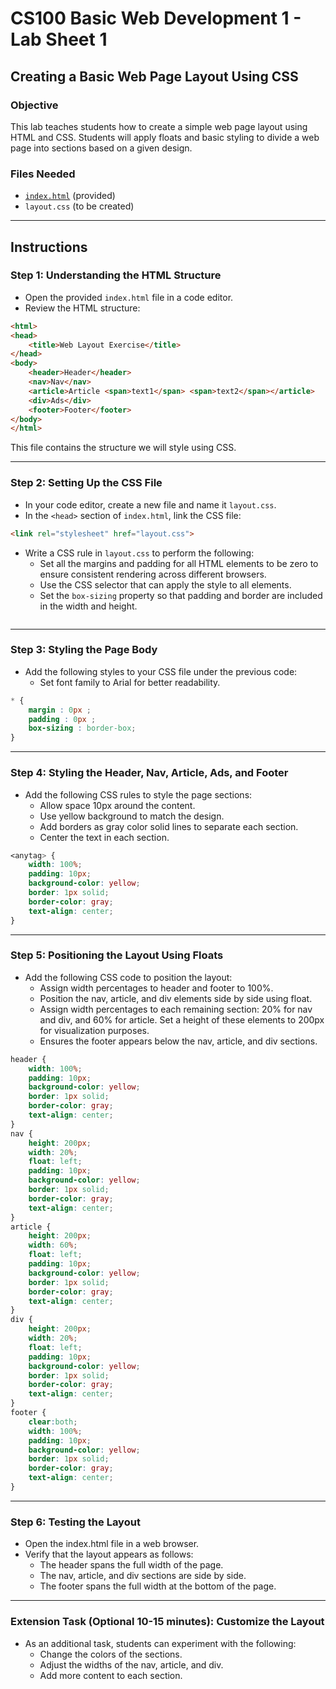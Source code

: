 # CS100 Basic Web Development 1 - Lab Sheet 1

## Creating a Basic Web Page Layout Using CSS

### Objective
This lab teaches students how to create a simple web page layout using HTML and CSS. Students will apply floats and basic styling to divide a web page into sections based on a given design.

### Files Needed
- [`index.html`](index.html) (provided)
- `layout.css` (to be created)

---

## Instructions

### Step 1: Understanding the HTML Structure
- Open the provided `index.html` file in a code editor.
- Review the HTML structure:

```html
<html>
<head>
    <title>Web Layout Exercise</title>
</head>
<body>
    <header>Header</header>
    <nav>Nav</nav>
    <article>Article <span>text1</span> <span>text2</span></article>
    <div>Ads</div>
    <footer>Footer</footer>
</body>
</html>
```

This file contains the structure we will style using CSS.

---

### Step 2: Setting Up the CSS File
- In your code editor, create a new file and name it `layout.css`.
- In the `<head>` section of `index.html`, link the CSS file:
```html
<link rel="stylesheet" href="layout.css">
```

- Write a CSS rule in `layout.css` to perform the following:
   - Set all the margins and padding for all HTML elements to be zero to ensure consistent rendering across different browsers.
   - Use the CSS selector that can apply the style to all elements.
   - Set the `box-sizing` property so that padding and border are included in the width and height.
```css
```

---
### Step 3: Styling the Page Body
- Add the following styles to your CSS file under the previous code:
    - Set font family to Arial for better readability.
```css
* {
    margin : 0px ;
    padding : 0px ;
    box-sizing : border-box;
}
```

---
### Step 4: Styling the Header, Nav, Article, Ads, and Footer
- Add the following CSS rules to style the page sections:
    - Allow space 10px around the content.
    - Use yellow background to match the design.
    - Add borders as gray color solid lines to separate each section.
    - Center the text in each section.
```css
<anytag> {
    width: 100%;
    padding: 10px;
    background-color: yellow;
    border: 1px solid;
    border-color: gray;
    text-align: center;
}
```

---
### Step 5: Positioning the Layout Using Floats
- Add the following CSS code to position the layout:
    - Assign width percentages to header and footer to 100%.
    - Position the nav, article, and div elements side by side using float.
    - Assign width percentages to each remaining section: 20% for nav and div, and 60% for article. Set a height of these elements to 200px for visualization purposes.
    - Ensures the footer appears below the nav, article, and div sections.
```css
header {
    width: 100%;
    padding: 10px;
    background-color: yellow;
    border: 1px solid;
    border-color: gray;
    text-align: center;
}
nav {
    height: 200px;
    width: 20%;
    float: left;
    padding: 10px;
    background-color: yellow;
    border: 1px solid;
    border-color: gray;
    text-align: center;
}
article {
    height: 200px;
    width: 60%;
    float: left;
    padding: 10px;
    background-color: yellow;
    border: 1px solid;
    border-color: gray;
    text-align: center;
}
div {
    height: 200px;
    width: 20%;
    float: left;
    padding: 10px;
    background-color: yellow;
    border: 1px solid;
    border-color: gray;
    text-align: center;
}
footer {
    clear:both;
    width: 100%;
    padding: 10px;
    background-color: yellow;
    border: 1px solid;  
    border-color: gray;
    text-align: center;
}
```

---
### Step 6: Testing the Layout
- Open the index.html file in a web browser.
- Verify that the layout appears as follows:
    - The header spans the full width of the page.
    - The nav, article, and div sections are side by side.
    - The footer spans the full width at the bottom of the page.

---
### Extension Task (Optional 10-15 minutes): Customize the Layout
- As an additional task, students can experiment with the following:
    - Change the colors of the sections.
    - Adjust the widths of the nav, article, and div.
    - Add more content to each section.
